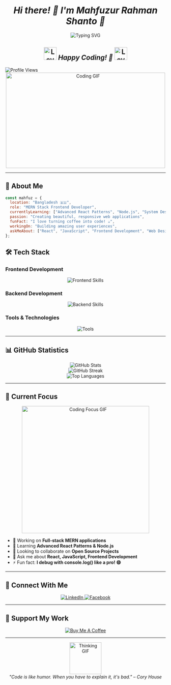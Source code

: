 <div align="center">
  <h1><em><b>Hi there! 👋 I'm Mahfuzur Rahman Shanto</b> 🚀</em></h1>
</div>

<div align="center">
  <img src="https://readme-typing-svg.herokuapp.com?font=Fira+Code&size=28&pause=1000&color=36BCF7&center=true&vCenter=true&width=600&lines=MERN+Stack+Frontend+Developer;Passionate+about+Clean+Code;Building+Beautiful+Web+Apps;Always+Learning+New+Things" alt="Typing SVG" />
</div>

<div align="center">
  <h2><img src="https://media.giphy.com/media/LnQjpWaON8nhr21vNW/giphy.gif" width="40" alt="Love GIF"> 
  <em><b>Happy Coding!</b> 🚀</em>
  <img src="https://media.giphy.com/media/LnQjpWaON8nhr21vNW/giphy.gif" width="40" alt="Love GIF"></h2>
</div>

<div align="left">
  <img src="https://komarev.com/ghpvc/?username=mahfuz-7148&style=flat-square&color=blue" alt="Profile Views" />
</div>

<div align="center">
  <img src="https://media.giphy.com/media/qgQUggAC3Pfv687qPC/giphy.gif" width="500" height="300" alt="Coding GIF"/>
</div>

---

## 🚀 About Me

```javascript
const mahfuz = {
  location: "Bangladesh 🇧🇩",
  role: "MERN Stack Frontend Developer",
  currentlyLearning: ["Advanced React Patterns", "Node.js", "System Design"],
  passion: "Creating beautiful, responsive web applications",
  funFact: "I love turning coffee into code! ☕",
  workingOn: "Building amazing user experiences",
  askMeAbout: ["React", "JavaScript", "Frontend Development", "Web Design"]
};
```


## 🛠️ Tech Stack

### Frontend Development
<div align="center">
  <img src="https://skillicons.dev/icons?i=html,css,js,react,nextjs,tailwind,firebase" alt="Frontend Skills" />
</div>

### Backend Development
<div align="center">
  <img src="https://skillicons.dev/icons?i=nodejs,express,mongodb" alt="Backend Skills" />
</div>

### Tools & Technologies
<div align="center">
  <img src="https://skillicons.dev/icons?i=git,github,figma,webstorm" alt="Tools" />
</div>

---

## 📊 GitHub Statistics

<div align="center">
  <img src="https://github-readme-stats.vercel.app/api?username=mahfuz-7148&show_icons=true&theme=radical&hide_border=true&count_private=true" alt="GitHub Stats" />
</div>

<div align="center">
  <img src="https://github-readme-streak-stats.herokuapp.com/?user=mahfuz-7148&theme=radical&hide_border=true" alt="GitHub Streak" />
</div>

<div align="center">
  <img src="https://github-readme-stats.vercel.app/api/top-langs/?username=mahfuz-7148&layout=compact&theme=radical&hide_border=true" alt="Top Languages" />
</div>

---

## 🎯 Current Focus

<div align="center">
  <img src="https://media.giphy.com/media/L1R1tvI9svkIWwpVYr/giphy.gif" width="400" alt="Coding Focus GIF"/>
</div>

- 🔭 Working on **Full-stack MERN applications**
- 🌱 Learning **Advanced React Patterns & Node.js**
- 👯 Looking to collaborate on **Open Source Projects**
- 💬 Ask me about **React, JavaScript, Frontend Development**
- ⚡ Fun fact: **I debug with console.log() like a pro! 😄**

---

## 🤝 Connect With Me

<div align="center">
  <a href="https://www.linkedin.com/in/mahfuzur-rahman-shanto-b50b87370/" target="_blank">
    <img src="https://img.shields.io/badge/LinkedIn-0077B5?style=for-the-badge&logo=linkedin&logoColor=white" alt="LinkedIn" />
  </a>
  <a href="https://www.facebook.com/mahfuzur.rahman.shanto.449975" target="_blank">
    <img src="https://img.shields.io/badge/Facebook-1877F2?style=for-the-badge&logo=facebook&logoColor=white" alt="Facebook" />
  </a>
</div>

---

## 💖 Support My Work

<div align="center">
  <a href="https://www.buymeacoffee.com/mahfuz-7148" target="_blank">
    <img src="https://img.shields.io/badge/Buy%20Me%20A%20Coffee-FFDD00?style=for-the-badge&logo=buy-me-a-coffee&logoColor=black" alt="Buy Me A Coffee" />
  </a>
</div>

---

<div align="center">
  <img src="https://media.giphy.com/media/M9gbBd9nbDrOTu1Mqx/giphy.gif" width="100" alt="Thinking GIF"/>
  <br>
  <em>"Code is like humor. When you have to explain it, it's bad." – Cory House</em>
</div>
